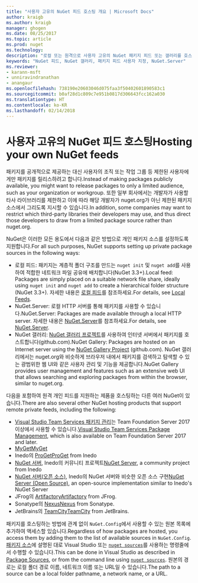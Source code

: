 ```yaml
---
title: "사용자 고유의 NuGet 피드 호스팅 개요 | Microsoft Docs"
author: kraigb
ms.author: kraigb
manager: ghogen
ms.date: 08/25/2017
ms.topic: article
ms.prod: nuget
ms.technology: 
description: "로컬 또는 원격으로 사용자 고유의 NuGet 패키지 피드 또는 갤러리를 호스팅하기 위한 개요입니다."
keywords: "NuGet 피드, NuGet 갤러리, 패키지 피드 사용자 지정, NuGet.Server"
ms.reviewer:
- karann-msft
- unniravindranathan
- anangaur
ms.openlocfilehash: 738190e20603046d075faa3f50402601890583c1
ms.sourcegitcommit: b0af28d1c809c7e951b0817d306643fcc162a030
ms.translationtype: HT
ms.contentlocale: ko-KR
ms.lasthandoff: 02/14/2018
---
```

# <a name="hosting-your-own-nuget-feeds"></a><span data-ttu-id="29082-104">사용자 고유의 NuGet 피드 호스팅</span><span class="sxs-lookup"><span data-stu-id="29082-104">Hosting your own NuGet feeds</span></span>

<span data-ttu-id="29082-105">패키지를 공개적으로 제공하는 대신 사용자의 조직 또는 작업 그룹 등 제한된 사용자에게만 패키지를 릴리스하려고 합니다.</span><span class="sxs-lookup"><span data-stu-id="29082-105">Instead of making packages publicly available, you might want to release packages to only a limited audience, such as your organization or workgroup.</span></span> <span data-ttu-id="29082-106">또한 일부 회사에서는 개발자가 사용할 타사 라이브러리를 제한하고 이에 따라 해당 개발자가 nuget.org가 아닌 제한된 패키지 소스에서 그리도록 지시할 수 있습니다.</span><span class="sxs-lookup"><span data-stu-id="29082-106">In addition, some companies may want to restrict which third-party libraries their developers may use, and thus direct those developers to draw from a limited package source rather than nuget.org.</span></span>

<span data-ttu-id="29082-107">NuGet은 이러한 모든 용도에서 다음과 같은 방법으로 개인 패키지 소스를 설정하도록 지원합니다.</span><span class="sxs-lookup"><span data-stu-id="29082-107">For all such purposes, NuGet supports setting up private package sources in the following ways:</span></span>

- <span data-ttu-id="29082-108">로컬 피드: 패키지는 계층적 폴더 구조를 만드는 `nuget init` 및 `nuget add`를 사용하여 적합한 네트워크 파일 공유에 배치합니다(NuGet 3.3+).</span><span class="sxs-lookup"><span data-stu-id="29082-108">Local feed: Packages are simply placed on a suitable network file share, ideally using `nuget init` and `nuget add` to create a hierarchical folder structure (NuGet 3.3+).</span></span> <span data-ttu-id="29082-109">자세한 내용은 [로컬 피드](../hosting-packages/local-feeds.md)를 참조하세요.</span><span class="sxs-lookup"><span data-stu-id="29082-109">For details, see [Local Feeds](../hosting-packages/local-feeds.md).</span></span>
- <span data-ttu-id="29082-110">NuGet.Server: 로컬 HTTP 서버를 통해 패키지를 사용할 수 있습니다.</span><span class="sxs-lookup"><span data-stu-id="29082-110">NuGet.Server: Packages are made available through a local HTTP server.</span></span> <span data-ttu-id="29082-111">자세한 내용은 [NuGet.Server](../hosting-packages/nuget-server.md)를 참조하세요.</span><span class="sxs-lookup"><span data-stu-id="29082-111">For details, see [NuGet.Server](../hosting-packages/nuget-server.md).</span></span>
- <span data-ttu-id="29082-112">NuGet 갤러리: [NuGet 갤러리 프로젝트](https://github.com/NuGet/NuGetGallery#build-and-run-the-gallery-in-arbitrary-number-easy-steps)를 사용하여 인터넷 서버에서 패키지를 호스트합니다(github.com).</span><span class="sxs-lookup"><span data-stu-id="29082-112">NuGet Gallery: Packages are hosted on an Internet server using the [NuGet Gallery Project](https://github.com/NuGet/NuGetGallery#build-and-run-the-gallery-in-arbitrary-number-easy-steps) (github.com).</span></span> <span data-ttu-id="29082-113">NuGet 갤러리에서는 nuget.org와 비슷하게 브라우저 내에서 패키지를 검색하고 탐색할 수 있는 광범위한 웹 UI와 같은 사용자 관리 및 기능을 제공합니다.</span><span class="sxs-lookup"><span data-stu-id="29082-113">NuGet Gallery provides user management and features such as an extensive web UI that allows searching and exploring packages from within the browser, similar to nuget.org.</span></span>

<span data-ttu-id="29082-114">다음을 포함하여 원격 개인 피드를 지원하는 제품을 호스팅하는 다른 여러 NuGet이 있습니다.</span><span class="sxs-lookup"><span data-stu-id="29082-114">There are also several other NuGet hosting products that support remote private feeds, including the following:</span></span>

- <span data-ttu-id="29082-115">[Visual Studio Team Services 패키지 관리](https://www.visualstudio.com/docs/package/nuget/publish)는 Team Foundation Server 2017 이상에서 사용할 수 있습니다.</span><span class="sxs-lookup"><span data-stu-id="29082-115">[Visual Studio Team Services Package Management](https://www.visualstudio.com/docs/package/nuget/publish), which is also available on Team Foundation Server 2017 and later.</span></span>
- [<span data-ttu-id="29082-116">MyGet</span><span class="sxs-lookup"><span data-stu-id="29082-116">MyGet</span></span>](http://myget.org)
- <span data-ttu-id="29082-117">Inedo의 [ProGet](http://inedo.com/proget)</span><span class="sxs-lookup"><span data-stu-id="29082-117">[ProGet](http://inedo.com/proget) from Inedo</span></span>
- <span data-ttu-id="29082-118">[NuGet 서버](http://nugetserver.net/), Inedo의 커뮤니티 프로젝트</span><span class="sxs-lookup"><span data-stu-id="29082-118">[NuGet Server](http://nugetserver.net/), a community project from Inedo</span></span>
- <span data-ttu-id="29082-119">[NuGet 서버(오픈 소스)](http://nuget-server.net), Inedo의 NuGet 서버와 비슷한 오픈 소스 구현</span><span class="sxs-lookup"><span data-stu-id="29082-119">[NuGet Server (Open Source)](http://nuget-server.net), an open-source implementation similar to Inedo's NuGet Server</span></span>
- <span data-ttu-id="29082-120">JFrog의 [Artifactory](https://www.jfrog.com/artifactory/)</span><span class="sxs-lookup"><span data-stu-id="29082-120">[Artifactory](https://www.jfrog.com/artifactory/) from JFrog.</span></span>
- <span data-ttu-id="29082-121">Sonatype의 [Nexus](http://www.sonatype.org/nexus/)</span><span class="sxs-lookup"><span data-stu-id="29082-121">[Nexus](http://www.sonatype.org/nexus/) from Sonatype.</span></span>
- <span data-ttu-id="29082-122">JetBrains의 [TeamCity](https://www.jetbrains.com/teamcity/)</span><span class="sxs-lookup"><span data-stu-id="29082-122">[TeamCity](https://www.jetbrains.com/teamcity/) from JetBrains.</span></span>

<span data-ttu-id="29082-123">패키지를 호스팅하는 방법에 관계 없이 `NuGet.Config`에서 사용할 수 있는 원본 목록에 추가하여 액세스할 있습니다.</span><span class="sxs-lookup"><span data-stu-id="29082-123">Regardless of how packages are hosted, you access them by adding them to the list of available sources in `NuGet.Config`.</span></span> <span data-ttu-id="29082-124">[패키지 소스](../tools/package-manager-ui.md#package-sources)에 설명된 대로 Visual Studio 또는 [`nuget sources`](../tools/cli-ref-sources.md)를 사용하는 명령줄에서 수행할 수 있습니다.</span><span class="sxs-lookup"><span data-stu-id="29082-124">This can be done in Visual Studio as described in [Package Sources](../tools/package-manager-ui.md#package-sources), or from the command line using [`nuget sources`](../tools/cli-ref-sources.md).</span></span> <span data-ttu-id="29082-125">원본의 경로는 로컬 폴더 경로 이름, 네트워크 이름 또는 URL일 수 있습니다.</span><span class="sxs-lookup"><span data-stu-id="29082-125">The path to a source can be a local folder pathname, a network name, or a URL.</span></span>
